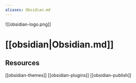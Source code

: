 ```yaml
---
aliases: Obsidian.md
---
```

![[obsidian-logo.png]]
# [[obsidian|Obsidian.md]]

## Resources

[[obsidian-themes]]
[[obsidian-plugins]]
[[obsidian-publish]]
